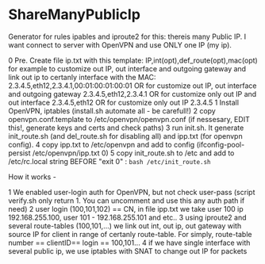 # ShareManyPublicIp

Generator for rules ipables and iproute2 for this:
thereis many Public IP. I want connect to server with OpenVPN and use ONLY one IP (my ip).

0 Pre. Create file ip.txt with this template:
IP,int(opt),def_route(opt),mac(opt)
for example to customize out IP, out interface and outgoing gateway and link out ip to certanly interface with the MAC:
2.3.4.5,eth12,2.3.4.1,00:01:00:01:00:01
OR for customize out IP, out interface and outgoing gateway
2.3.4.5,eth12,2.3.4.1
OR  for customize only out IP and out interface 
2.3.4.5,eth12
OR for customize only out IP
2.3.4.5
1 Install OpenVPN, iptables (install.sh automate all  - be carefull!)
2 copy openvpn.conf.template to /etc/openvpn/openvpn.conf (if nessesary, EDIT this!, generate keys and certs and check paths)
3 run init.sh. It generate init_route.sh (and del_route.sh for disabling all) and ipp.txt (for openvpn config). 
4 copy ipp.txt to /etc/openvpn and add to config (ifconfig-pool-persist /etc/openvpn/ipp.txt 0)
5 copy init_route.sh to /etc and add to /etc/rc.local string BEFORE "exit 0" : `bash /etc/init_route.sh`


How it works - 

1 We enabled user-login auth for OpenVPN, but not check user-pass (script verify.sh only return 1. You can uncomment and use this any auth path if need)
2 user login (100,101,102) == CN, in file ipp.txt  we take user 100 ip 192.168.255.100, user 101 - 192.168.255.101 and etc..
3 using iproute2 and several route-tables (100,101,...) we link  out int, out ip, out gateway with source IP for client in range of certanly route-table. For simply, route-table number == clientID== login == 100,101...
4 if we have single interface with several public ip, we use iptables with SNAT to change out IP for packets

